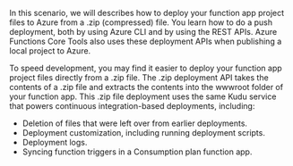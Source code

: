 In this scenario, we will describes how to deploy your function app project files to Azure from a .zip (compressed) file. You learn how to do a push deployment, both by using Azure CLI and by using the REST APIs. Azure Functions Core Tools also uses these deployment APIs when publishing a local project to Azure.


To speed development, you may find it easier to deploy your function app project files directly from a .zip file. The .zip deployment API takes the contents of a .zip file and extracts the contents into the wwwroot folder of your function app. This .zip file deployment uses the same Kudu service that powers continuous integration-based deployments, including:

- Deletion of files that were left over from earlier deployments.
- Deployment customization, including running deployment scripts.
- Deployment logs.
- Syncing function triggers in a Consumption plan function app.